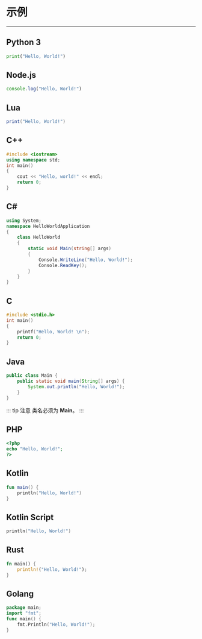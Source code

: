 # 示例

---

## Python 3
```python
print("Hello, World!")
```

## Node.js
```javascript
console.log("Hello, World!")
```

## Lua
```lua
print("Hello, World!")
```

## C++
```cpp
#include <iostream>
using namespace std;
int main()
{
    cout << "Hello, world!" << endl;
    return 0;
}
```

## C#
```cs
using System;
namespace HelloWorldApplication
{
    class HelloWorld
    {
        static void Main(string[] args)
        {
            Console.WriteLine("Hello, World!");
            Console.ReadKey();
        }
    }
}
```

## C
```c
#include <stdio.h>
int main()
{
    printf("Hello, World! \n");
    return 0;
}
```

## Java
```java
public class Main {
    public static void main(String[] args) {
        System.out.println("Hello, World!");
    }
}
```
::: tip 注意
类名必须为 **Main**。
:::

## PHP
```php
<?php
echo "Hello, World!";
?>
```

## Kotlin
```kotlin
fun main() {
    println("Hello, World!")
}
```

## Kotlin Script
```kotlin
println("Hello, World!")
```

## Rust
```rs
fn main() {
    println!("Hello, World!");
}
```

## Golang
```go
package main;
import "fmt";
func main() {
    fmt.Println("Hello, World!");
}
```